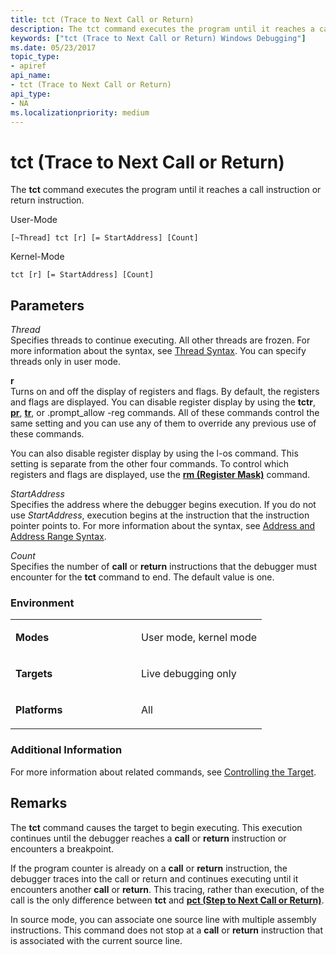```yaml
---
title: tct (Trace to Next Call or Return)
description: The tct command executes the program until it reaches a call instruction or return instruction.
keywords: ["tct (Trace to Next Call or Return) Windows Debugging"]
ms.date: 05/23/2017
topic_type:
- apiref
api_name:
- tct (Trace to Next Call or Return)
api_type:
- NA
ms.localizationpriority: medium
---
```


# tct (Trace to Next Call or Return)


The **tct** command executes the program until it reaches a call instruction or return instruction.

User-Mode

```dbgcmd
[~Thread] tct [r] [= StartAddress] [Count] 
```

Kernel-Mode

```dbgcmd
tct [r] [= StartAddress] [Count] 
```

## <span id="Parameters"></span><span id="parameters"></span><span id="PARAMETERS"></span>Parameters


<span id="_______Thread______"></span><span id="_______thread______"></span><span id="_______THREAD______"></span> *Thread*   
Specifies threads to continue executing. All other threads are frozen. For more information about the syntax, see [Thread Syntax](thread-syntax.md). You can specify threads only in user mode.

<span id="_______r______"></span><span id="_______R______"></span> **r**   
Turns on and off the display of registers and flags. By default, the registers and flags are displayed. You can disable register display by using the **tctr**, [**pr**](p--step-.md), [**tr**](t--trace-.md), or .prompt\_allow -reg commands. All of these commands control the same setting and you can use any of them to override any previous use of these commands.

You can also disable register display by using the l-os command. This setting is separate from the other four commands. To control which registers and flags are displayed, use the [**rm (Register Mask)**](rm--register-mask-.md) command.

<span id="_______StartAddress______"></span><span id="_______startaddress______"></span><span id="_______STARTADDRESS______"></span> *StartAddress*   
Specifies the address where the debugger begins execution. If you do not use *StartAddress*, execution begins at the instruction that the instruction pointer points to. For more information about the syntax, see [Address and Address Range Syntax](address-and-address-range-syntax.md).

<span id="_______Count______"></span><span id="_______count______"></span><span id="_______COUNT______"></span> *Count*   
Specifies the number of **call** or **return** instructions that the debugger must encounter for the **tct** command to end. The default value is one.

### <span id="Environment"></span><span id="environment"></span><span id="ENVIRONMENT"></span>Environment

<table>
<colgroup>
<col width="50%" />
<col width="50%" />
</colgroup>
<tbody>
<tr class="odd">
<td align="left"><p><strong>Modes</strong></p></td>
<td align="left"><p>User mode, kernel mode</p></td>
</tr>
<tr class="even">
<td align="left"><p><strong>Targets</strong></p></td>
<td align="left"><p>Live debugging only</p></td>
</tr>
<tr class="odd">
<td align="left"><p><strong>Platforms</strong></p></td>
<td align="left"><p>All</p></td>
</tr>
</tbody>
</table>

 

### <span id="Additional_Information"></span><span id="additional_information"></span><span id="ADDITIONAL_INFORMATION"></span>Additional Information

For more information about related commands, see [Controlling the Target](controlling-the-target.md).

## Remarks

The **tct** command causes the target to begin executing. This execution continues until the debugger reaches a **call** or **return** instruction or encounters a breakpoint.

If the program counter is already on a **call** or **return** instruction, the debugger traces into the call or return and continues executing until it encounters another **call** or **return**. This tracing, rather than execution, of the call is the only difference between **tct** and [**pct (Step to Next Call or Return)**](pct--step-to-next-call-or-return-.md).

In source mode, you can associate one source line with multiple assembly instructions. This command does not stop at a **call** or **return** instruction that is associated with the current source line.

 

 





